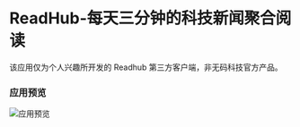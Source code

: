 # ReadHub-每天三分钟的科技新闻聚合阅读
该应用仅为个人兴趣所开发的 Readhub 第三方客户端，非无码科技官方产品。

### 应用预览
![应用预览](https://github.com/shaxianjun/Readhub/blob/master/file/video_to_gif.gif)



